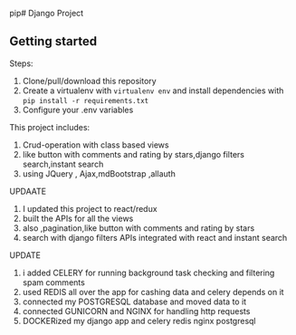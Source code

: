 pip# Django Project

## Getting started

Steps:

1. Clone/pull/download this repository
2. Create a virtualenv with `virtualenv env` and install dependencies with `pip install -r requirements.txt`
3. Configure your .env variables

This project includes:

1. Crud-operation with class based views
2. like button with comments and rating by stars,django filters search,instant search
3. using JQuery , Ajax,mdBootstrap ,allauth

UPDAATE

1. I updated this project to react/redux
2. built the APIs for all the views
3. also ,pagination,like button with comments and rating by stars
4. search with django filters APIs integrated with react and instant search

UPDATE

1. i added CELERY for running background task checking and filtering spam comments
2. used REDIS all over the app for cashing data and celery depends on it
3. connected my POSTGRESQL database and moved data to it
4. connected GUNICORN and NGINX for handling http requests
5. DOCKERized my django app and celery redis nginx postgresql
